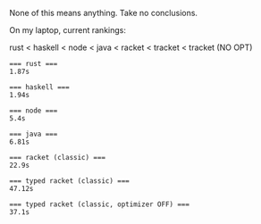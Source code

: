 None of this means anything. Take no conclusions.

On my laptop, current rankings:

rust < haskell < node < java < racket < tracket < tracket (NO OPT)

```
=== rust ===
1.87s

=== haskell ===
1.94s

=== node ===
5.4s

=== java ===
6.81s

=== racket (classic) ===
22.9s

=== typed racket (classic) ===
47.12s

=== typed racket (classic, optimizer OFF) ===
37.1s
```
